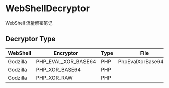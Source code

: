 # WebShellDecryptor

WebShell 流量解密笔记

## Decryptor Type

| WebShell | Encryptor           | Type | File                |
| -------- | ------------------- | ---- | ------------------- |
| Godzilla | PHP_EVAL_XOR_BASE64 | PHP  | PhpEvalXorBase64.py |
| Godzilla | PHP_XOR_BASE64      | PHP  |                     |
| Godzilla | PHP_XOR_RAW         | PHP  |                     |

